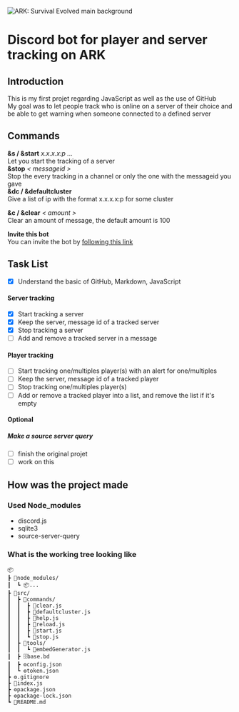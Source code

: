 ![ARK: Survival Evolved main background](https://store-images.s-microsoft.com/image/apps.49771.68672594993004535.abb7a42a-f75b-44f2-8afd-204cb3d19eb6.df63910d-755c-40d4-90c0-95d214d3ccd9?mode=scale&q=90&h=1080&w=1920&background=%23FFFFFF)
# Discord bot for player and server tracking on ARK  
## Introduction  
This is my first projet regarding JavaScript as well as the use of GitHub  
My goal was to let people track who is online on a server of their choice
and be able to get warning when someone connected to a defined server  

## Commands  
**&s / &start** *x.x.x.x:p ...*  
Let you start the tracking of a server  
**&stop** *< messageid >*  
Stop the every tracking in a channel or only the one with the messageid you gave  
**&dc / &defaultcluster**  
Give a list of ip with the format x.x.x.x:p for some cluster 

**&c / &clear** *< amount >*  
Clear an amount of message, the default amount is 100  

**Invite this bot**  
‎‎You can invite the bot by [following this link](https://bit.ly/30LMOoe)  

## Task List  
- [x] Understand the basic of GitHub, Markdown, JavaScript  

#### Server tracking
- [x] Start tracking a server  
- [x] Keep the server, message id of a tracked server  
- [x] Stop tracking a server  
- [ ] Add and remove a tracked server in a message  

#### Player tracking
- [ ] Start tracking one/multiples player(s) with an alert for one/multiples  
- [ ] Keep the server, message id of a tracked player  
- [ ] Stop tracking one/multiples player(s)  
- [ ] Add or remove a tracked player into a list, and remove the list if it's empty  

#### Optional
##### Make a source server query
- [ ] finish the original projet
- [ ] work on this

## How was the project made  
### Used Node_modules  
- discord.js  
- sqlite3  
- source-server-query  

### What is the working tree looking like  
```
📦  
┣ 📂node_modules/  
┃  ┗ 📦...  
┣ 📂src/  
┃  ┣ 📂commands/  
┃  ┃  ┣ 📜clear.js  
┃  ┃  ┣ 📜defaultcluster.js  
┃  ┃  ┣ 📜help.js  
┃  ┃  ┣ 📜reload.js  
┃  ┃  ┣ 📜start.js  
┃  ┃  ┗ 📜stop.js  
┃  ┣ 📂tools/  
┃  ┃  ┗ 📜embedGenerator.js  
┃  ┣ 🗄️base.bd  
┃  ┣ ⚙️config.json  
┃  ┗ ⚙️token.json  
┣ ⚙️.gitignore  
┣ 📜index.js  
┣ ⚙️package.json  
┣ ⚙️package-lock.json  
┗ 📝README.md  
```